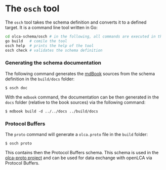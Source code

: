 # The `osch` tool

The `osch` tool takes the schema definition and converts it to a defined target.
It is a command line tool written in Go:

```bash
cd olca-schema/osch # in the following, all commands are executed in this folder
go build   # comile the tool
osch help  # prints the help of the tool
osch check # validates the schema definition
```

### Generating the schema documentation

The following command generates the
[mdBook](https://github.com/rust-lang/mdBook) sources from the schema
definition in the `build/docs` folder:

```
$ osch doc
```

With the `mdbook` command, the documentation can be then generated in the
`docs` folder (relative to the book sources) via the following command:

```
$ mdbook build -d ../../docs ../build/docs
```

### Protocol Buffers

The `proto` command will generate a `olca.proto` file in the `build` folder:

```
$ osch proto
```

This contains then the Protocol Buffers schema. This schema is used in the
[olca-proto project](https://github.com/GreenDelta/olca-proto) and can be
used for data exchange with openLCA via Protocol Buffers.
